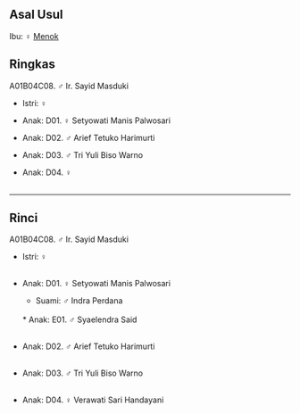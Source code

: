 ## Asal Usul

Ibu: ♀ [Menok][up] 

## Ringkas

A01B04C08. ♂ Ir. Sayid Masduki
	<br/>

*	Istri: ♀ 
	<br/>

*	Anak: D01. ♀ Setyowati Manis Palwosari
*	Anak: D02. ♂ Arief Tetuko Harimurti
*	Anak: D03. ♂ Tri Yuli Biso Warno 
*	Anak: D04. ♀ 
	<br/><br/>

-- -- --

## Rinci

A01B04C08. ♂ Ir. Sayid Masduki
	<br/>

*	Istri: ♀ 
	<br/><br/>

*	Anak: D01. ♀ Setyowati Manis Palwosari
	*	Suami: ♂ Indra Perdana
	<br/>
	*	Anak: E01. ♂ Syaelendra Said
	<br/><br/>

*	Anak: D02. ♂ Arief Tetuko Harimurti
	<br/><br/>

*	Anak: D03. ♂ Tri Yuli Biso Warno 
	<br/><br/>

*	Anak: D04. ♀ Verawati Sari Handayani
	<br/><br/>

[up]: https://github.com/epsi-rns/gitodipuro/blob/master/tree/A01/B04.md

